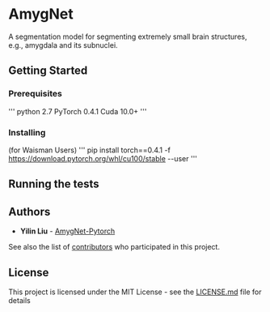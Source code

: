 # AmygNet

A segmentation model for segmenting extremely small brain structures, e.g., amygdala and its subnuclei.

## Getting Started

### Prerequisites
'''
python 2.7
PyTorch 0.4.1
Cuda 10.0+
'''


### Installing
(for Waisman Users)
'''
pip install torch==0.4.1 -f https://download.pytorch.org/whl/cu100/stable --user
'''


## Running the tests


## Authors

* **Yilin Liu**  - [AmygNet-Pytorch](https://github.com/YilinLiu97/AmygNet-Pytorch)

See also the list of [contributors](https://github.com/your/project/contributors) who participated in this project.

## License

This project is licensed under the MIT License - see the [LICENSE.md](LICENSE.md) file for details


